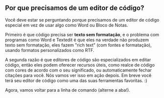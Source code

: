 ## Por que precisamos de um editor de código?

Você deve estar se perguntando porque precisamos de um editor de código especial em vez de usar algo como Word ou Bloco de Notas.

Primeiro é que código precisa ser **texto sem formatação**, e o problema com programas como Word e Textedit é que eles na verdade não produzem texto sem formatação, eles fazem "rich text" (com fontes e formatação), usando formatos personalizados como RTF.

A segunda razão é que editores de código são especializados em editar código, então eles podem oferecer recursos úteis, como realce de código com cores de acordo com o seu significado, ou automaticamente fechar citações para você.
Nós vamos ver isso em ação depois. Em breve você terá seu editor de código como uma das suas ferramentas favoritas. :)

Agora, vamos voltar para a linha de comando (alterne a aba!).
